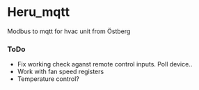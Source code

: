 # Heru_mqtt
Modbus to mqtt for hvac unit from Östberg


### ToDo
- Fix working check aganst remote control inputs. Poll device..
- Work with fan speed registers
- Temperature control?